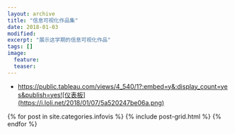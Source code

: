 ```yaml
---
layout: archive
title: "信息可视化作品集"
date: 2018-01-03
modified:
excerpt: "展示这学期的信息可视化作品"
tags: []
image: 
  feature: 
  teaser:
---
```


- https://public.tableau.com/views/4_540/1?:embed=y&:display_count=yes&publish=yes![仪表板](https://i.loli.net/2018/01/07/5a520247be06a.png)


<div class="tiles">
{% for post in site.categories.infovis %}
  {% include post-grid.html %}
{% endfor %}
</div><!-- /.tiles 把所有categories 有 infovis 的列出來-->